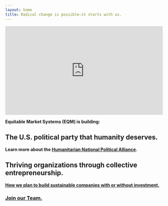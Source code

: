 ```yaml
---
layout: home
title: Radical change is possible—it starts with us.
---
```


<div style="padding:56.25% 0 0 0;position:relative;"><iframe src="https://player.vimeo.com/video/931782049?h=72f32cdce6&autoplay=1&loop=1&muted=1&color=BF81E8" style="position:absolute;top:0;left:0;width:100%;height:100%;" frameborder="0" allow="autoplay; fullscreen; picture-in-picture" allowfullscreen></iframe></div>



**Equitable Market Systems (EQM) is building:**

## The U.S. political party that humanity deserves.

**Learn more about the [Humanitarian National Political Alliance](https://eqm.systems/political-alliance).**

## Thriving organizations through collective entrepreneurship.

**[How we plan to build sustainable companies with or without investment.](https://eqm.systems/about#equitable-market-systems-eqm)**

### [Join our Team.](https://eqm.systems/build)

